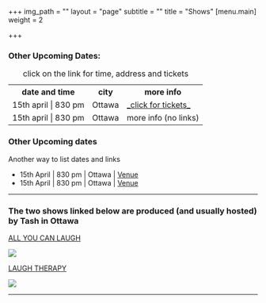 +++
img_path = ""
layout = "page"
subtitle = ""
title = "Shows"
[menu.main]
weight = 2

+++
### Other Upcoming Dates:

<table>

<caption>click on the link for time, address and tickets</caption>

<tr><th>date and time</th> <th>city</th>  
<th>more info</th> </tr>

<tr> <td>15th april | 830 pm</td><td>Ottawa</td>  
<td><a href="[https://www.eventbrite.ca/e/all-you-can-laugh-tickets-39145960622](https://www.eventbrite.ca/e/all-you-can-laugh-tickets-39145960622 "https://www.eventbrite.ca/e/all-you-can-laugh-tickets-39145960622")">_click for tickets_</a></td> </tr>

<tr> <td>15th april | 830 pm</td> <td>Ottawa</td>  
<td>more info (no links)</td> </tr>

</table>

### Other Upcoming dates 

Another way to list dates and links 

* 15th April | 830 pm | Ottawa | [Venue ](https://www.instagram.com/comedyottawa/)
* 15th April | 830 pm | Ottawa | [Venue ](https://www.instagram.com/comedyottawa/)

***

### The two shows linked below are produced (and usually hosted) by Tash in Ottawa

[ALL YOU CAN LAUGH](https://www.eventbrite.ca/e/all-you-can-laugh-tickets-39145960622 "AYCL")

![](/images/banner_aycl.jpg)

[LAUGH THERAPY](https://www.eventbrite.ca/e/laugh-therapy-tickets-83344871755 "LT")

![](/images/banner.jpg)

***